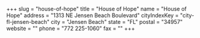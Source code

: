 +++
slug = "house-of-hope"
title = "House of Hope"
name = "House of Hope"
address = "1313 NE Jensen Beach Boulevard"
cityIndexKey = "city-fl-jensen-beach"
city = "Jensen Beach"
state = "FL"
postal = "34957"
website = ""
phone = "772 225-1060"
fax = ""
+++
